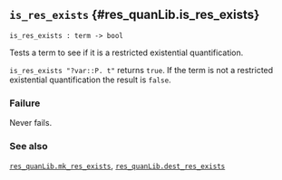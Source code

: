 ## `is_res_exists` {#res_quanLib.is_res_exists}


```
is_res_exists : term -> bool
```



Tests a term to see if it is a restricted existential quantification.


`is_res_exists "?var::P. t"` returns `true`. If the term is not a
restricted existential quantification the result is `false`.

### Failure

Never fails.

### See also

[`res_quanLib.mk_res_exists`](#res_quanLib.mk_res_exists), [`res_quanLib.dest_res_exists`](#res_quanLib.dest_res_exists)

